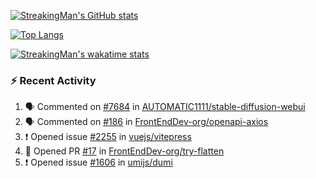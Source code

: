 [![StreakingMan's GitHub stats](https://streakingman-github-readme-stats.vercel.app/api?username=StreakingMan&show_icons=true)](https://github.com/anuraghazra/github-readme-stats)

[![Top Langs](https://streakingman-github-readme-stats.vercel.app/api/top-langs/?username=StreakingMan&layout=compact&langs_count=8)](https://github.com/anuraghazra/github-readme-stats)

[![StreakingMan's wakatime stats](https://streakingman-github-readme-stats.vercel.app/api/wakatime?username=StreakingMan&layout=compact&langs_count=8)](https://github.com/anuraghazra/github-readme-stats)

### :zap: Recent Activity

<!--START_SECTION:activity-->
1. 🗣 Commented on [#7684](https://github.com/AUTOMATIC1111/stable-diffusion-webui/issues/7684) in [AUTOMATIC1111/stable-diffusion-webui](https://github.com/AUTOMATIC1111/stable-diffusion-webui)
2. 🗣 Commented on [#186](https://github.com/FrontEndDev-org/openapi-axios/issues/186) in [FrontEndDev-org/openapi-axios](https://github.com/FrontEndDev-org/openapi-axios)
3. ❗️ Opened issue [#2255](https://github.com/vuejs/vitepress/issues/2255) in [vuejs/vitepress](https://github.com/vuejs/vitepress)
4. 💪 Opened PR [#17](https://github.com/FrontEndDev-org/try-flatten/pull/17) in [FrontEndDev-org/try-flatten](https://github.com/FrontEndDev-org/try-flatten)
5. ❗️ Opened issue [#1606](https://github.com/umijs/dumi/issues/1606) in [umijs/dumi](https://github.com/umijs/dumi)
<!--END_SECTION:activity-->


<!---
StreakingMan/StreakingMan is a ✨ special ✨ repository because its `README.md` (this file) appears on your GitHub profile.
You can click the Preview link to take a look at your changes.
--->


